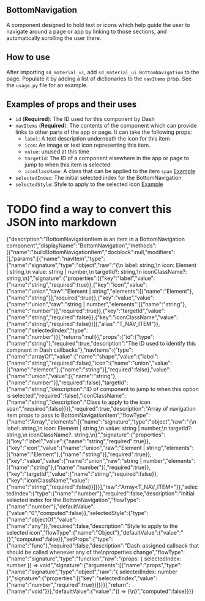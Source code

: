 ## BottomNavigation
A component designed to hold text or icons which help guide the user to navigate around a page
or app by linking to those sections, and automatically scrolling the user there.

## How to use
After importing `sd_material_ui`, add `sd_material_ui.BottomNavigation` to the page. Populate it
by adding a list of dictionaries to the `navItems` prop. See the `usage.py` file for an example.

## Examples of props and their uses
- `id` (**Required**): The ID used for this component by Dash
- `navItems` (**Required**): The contents of the component which can provide links to other parts of
the app or page. It can take the following props:
  - `label`: A text description underneath the icon for this item
  - `icon`: An image or text icon representing this item.
  - `value`: unused at this time
  - `targetId`: The ID of a component elsewhere in the app or page to jump to when this item is
  selected
  - `iconClassName`: A class that can be applied to the item `span`
      [Example](/../../static/bottomnavigation-iconClassName.png)
- `selectedIndex`: The initial selected index for the BottomNavigation
- `selectedStyle`: Style to apply to the selected icon
    [Example](/../../static/bottomnavigation-selectedStyle.png)


# TODO find a way to convert this JSON into markdown
{"description":"BottomNavigationItem is an item in a BottomNavigation component","displayName":"BottomNavigation","methods":[{"name":"buildBottomNavigationItem","docblock":null,"modifiers":[],"params":[{"name":"navItem","type":{"name":"signature","type":"object","raw":"{\n  label: string,\n  icon: Element | string,\n  value: string | number,\n  targetId?: string,\n  iconClassName?: string,\n}","signature":{"properties":[{"key":"label","value":{"name":"string","required":true}},{"key":"icon","value":{"name":"union","raw":"Element | string","elements":[{"name":"Element"},{"name":"string"}],"required":true}},{"key":"value","value":{"name":"union","raw":"string | number","elements":[{"name":"string"},{"name":"number"}],"required":true}},{"key":"targetId","value":{"name":"string","required":false}},{"key":"iconClassName","value":{"name":"string","required":false}}]},"alias":"T_NAV_ITEM"}},{"name":"selectedIndex","type":{"name":"number"}}],"returns":null}],"props":{"id":{"type":{"name":"string"},"required":true,"description":"The ID used to identify this compnent in Dash callbacks"},"navItems":{"type":{"name":"arrayOf","value":{"name":"shape","value":{"label":{"name":"string","required":false},"icon":{"name":"union","value":[{"name":"element"},{"name":"string"}],"required":false},"value":{"name":"union","value":[{"name":"string"},{"name":"number"}],"required":false},"targetId":{"name":"string","description":"ID of component to jump to when this option is selected","required":false},"iconClassName":{"name":"string","description":"Class to apply to the icon span","required":false}}}},"required":true,"description":"Array of navigation item props to pass to BottomNavigationItem","flowType":{"name":"Array","elements":[{"name":"signature","type":"object","raw":"{\n  label: string,\n  icon: Element | string,\n  value: string | number,\n  targetId?: string,\n  iconClassName?: string,\n}","signature":{"properties":[{"key":"label","value":{"name":"string","required":true}},{"key":"icon","value":{"name":"union","raw":"Element | string","elements":[{"name":"Element"},{"name":"string"}],"required":true}},{"key":"value","value":{"name":"union","raw":"string | number","elements":[{"name":"string"},{"name":"number"}],"required":true}},{"key":"targetId","value":{"name":"string","required":false}},{"key":"iconClassName","value":{"name":"string","required":false}}]}}],"raw":"Array<T_NAV_ITEM>"}},"selectedIndex":{"type":{"name":"number"},"required":false,"description":"Initial selected index for the BottomNavigation","flowType":{"name":"number"},"defaultValue":{"value":"0","computed":false}},"selectedStyle":{"type":{"name":"objectOf","value":{"name":"any"}},"required":false,"description":"Style to apply to the selected icon","flowType":{"name":"Object"},"defaultValue":{"value":"{}","computed":false}},"setProps":{"type":{"name":"func"},"required":false,"description":"Dash-assigned callback that should be called whenever any of the\nproperties change","flowType":{"name":"signature","type":"function","raw":"(props: { selectedIndex: number }) => void","signature":{"arguments":[{"name":"props","type":{"name":"signature","type":"object","raw":"{ selectedIndex: number }","signature":{"properties":[{"key":"selectedIndex","value":{"name":"number","required":true}}]}}}],"return":{"name":"void"}}},"defaultValue":{"value":"() => {\n}","computed":false}}}}
